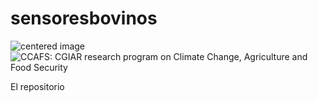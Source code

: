 # sensoresbovinos

<img src="/themes/custom/ccafs/logo-white.svg" alt="centered image" id="logo" data-height-percentage="100" data-actual-width="140" data-actual-height="55" class="center">



<img src="/themes/custom/ccafs/logo-white.svg" alt="CCAFS: CGIAR research program on Climate Change, Agriculture and Food Security" class="logo-white">



El repositorio
